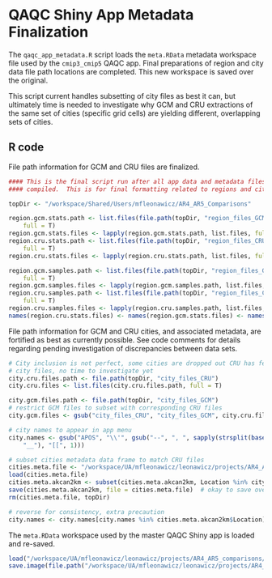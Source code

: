 # QAQC Shiny App Metadata Finalization



The `qaqc_app_metadata.R` script loads the `meta.RData` metadata workspace file used by the `cmip3_cmip5` QAQC app.
Final preparations of region and city data file path locations are completed.
This new workspace is saved over the original.

This script current handles subsetting of city files as best it can,
but ultimately time is needed to investigate why GCM and CRU extractions of the same set of cities (specific grid cells) are yielding different, overlapping sets of cities.

## R code

File path information for GCM and CRU files are finalized.


```r
#### This is the final script run after all app data and metadata files are
#### compiled.  This is for final formatting related to regions and cities.

topDir <- "/workspace/Shared/Users/mfleonawicz/AR4_AR5_Comparisons"

region.gcm.stats.path <- list.files(file.path(topDir, "region_files_GCM/stats"), 
    full = T)
region.gcm.stats.files <- lapply(region.gcm.stats.path, list.files, full = T)
region.cru.stats.path <- list.files(file.path(topDir, "region_files_CRU/stats"), 
    full = T)
region.cru.stats.files <- lapply(region.cru.stats.path, list.files, full = T)

region.gcm.samples.path <- list.files(file.path(topDir, "region_files_GCM/samples"), 
    full = T)
region.gcm.samples.files <- lapply(region.gcm.samples.path, list.files, full = T)
region.cru.samples.path <- list.files(file.path(topDir, "region_files_CRU/samples"), 
    full = T)
region.cru.samples.files <- lapply(region.cru.samples.path, list.files, full = T)
names(region.cru.stats.files) <- names(region.gcm.stats.files) <- names(region.cru.samples.files) <- names(region.gcm.samples.files) <- basename(region.gcm.stats.path)
```

File path information for GCM and CRU cities, and associated metadata, are fortified as best as currently possible.
See code comments for details regarding pending investigation of discrepancies between data sets.


```r
# City inclusion is not perfect, some cities are dropped out CRU has fewer
# city files, no time to investigate yet
city.cru.files.path <- file.path(topDir, "city_files_CRU")
city.cru.files <- list.files(city.cru.files.path, full = T)

city.gcm.files.path <- file.path(topDir, "city_files_GCM")
# restrict GCM files to subset with corresponding CRU files
city.gcm.files <- gsub("city_files_CRU", "city_files_GCM", city.cru.files)  # list.files(city.gcm.files.path, full=T)

# city names to appear in app menu
city.names <- gsub("APOS", "\\'", gsub("--", ", ", sapply(strsplit(basename(city.gcm.files), 
    "__"), "[[", 1)))

# subset cities metadata data frame to match CRU files
cities.meta.file <- "/workspace/UA/mfleonawicz/leonawicz/projects/AR4_AR5_comparisons/data/final/cities_meta_akcan2km.RData"
load(cities.meta.file)
cities.meta.akcan2km <- subset(cities.meta.akcan2km, Location %in% city.names)
save(cities.meta.akcan2km, file = cities.meta.file)  # okay to save over original file
rm(cities.meta.file, topDir)

# reverse for consistency, extra precaution
city.names <- city.names[city.names %in% cities.meta.akcan2km$Location]
```

The `meta.RData` workspace used by the master QAQC Shiny app is loaded and re-saved.


```r
load("/workspace/UA/mfleonawicz/leonawicz/projects/AR4_AR5_comparisons/data/final/meta.RData")
save.image(file.path("/workspace/UA/mfleonawicz/leonawicz/projects/AR4_AR5_comparisons/data/final/meta.RData"))
```
